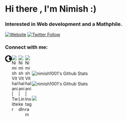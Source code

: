 # Hi there , I'm Nimish :)

### Interested in Web development and a Mathphile.

[![Website](https://img.shields.io/website?label=nimish1001.github.io&style=for-the-badge&url=https%3A%2F%2Ftracer.syscape.live)](https://tracer.syscape.live)
[![Twitter Follow](https://img.shields.io/twitter/follow/nimishv_10?color=1DA1F2&logo=twitter&style=for-the-badge)](https://twitter.com/intent/follow?original_referer=https%3A%2F%2Fgithub.com%2Fnimishv_10&screen_name=nimishv_10)

### Connect with me:

[<img align="left" alt="nimish1001.github.io" width="22px" src="https://raw.githubusercontent.com/iconic/open-iconic/master/svg/globe.svg" />][website]
[<img align="left" alt="Nimish Vithalani | Twitter" width="22px" src="https://cdn.jsdelivr.net/npm/simple-icons@v3/icons/twitter.svg" />][twitter]
[<img align="left" alt="Nimish Vithalani | LinkedIn" width="22px" src="https://cdn.jsdelivr.net/npm/simple-icons@v3/icons/linkedin.svg" />][linkedin]
[<img align="left" alt="Nimish Vithalani | Instagram" width="22px" src="https://cdn.jsdelivr.net/npm/simple-icons@v3/icons/instagram.svg" />][instagram]

[website]: https://tracer.syscape.live
[twitter]: https://twitter.com/nimishv_10
[linkedin]: https://www.linkedin.com/in/nimish-vithalani-466587174/
[instagram]: https://www.instagram.com/nimishv_10/

<br />
<br />
<br />

<img align="left" alt="nimish1001's Github Stats" src="https://github-readme-stats.vercel.app/api?username=nimish1001&count_private=true&show_icons=true&theme=tokyonight" />
  <br/>
  <br/>
<img align="left" alt="nimish1001's Github Stats" src="https://github-readme-stats.vercel.app/api/top-langs/?username=nimish1001&layout=compact&theme=tokyonight&card_width=445" />
<br/>
<br/>
<p align="left">
    <img src="https://github-readme-streak-stats.herokuapp.com/?user=nimish1001&theme=dark" />
</p>
  
